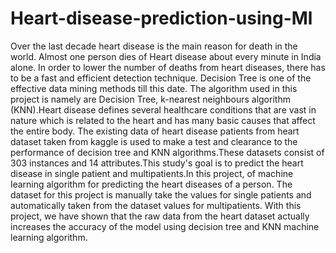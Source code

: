 # Heart-disease-prediction-using-Ml
Over the last decade heart disease is the main reason for death in the world. Almost one person dies of Heart disease about every minute in India alone. In order to lower the number of deaths from heart diseases, there has to be a fast and efficient detection technique. Decision Tree is one of the effective data mining methods till this date. The algorithm used in this project is namely are Decision Tree, k-nearest neighbours algorithm (KNN).Heart disease defines several healthcare conditions that are vast in nature which is related to the heart and has many basic causes that affect the entire body. The existing data of heart disease patients from heart dataset taken from kaggle is used to make a test and clearance to the performance of decision tree and KNN algorithms.These datasets consist of 303 instances and 14 attributes.This study's goal is to predict the heart disease in single patient and multipatients.In this project, of machine learning algorithm for predicting the heart diseases of a person. The dataset for this project is manually take the values for single patients and automatically taken from the dataset values for multipatients. With this project, we have shown that the raw data from the heart dataset actually increases the accuracy of the model using decision tree and KNN machine learning algorithm.
